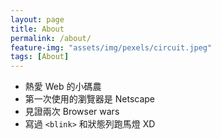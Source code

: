 ```yaml
---
layout: page
title: About
permalink: /about/
feature-img: "assets/img/pexels/circuit.jpeg"
tags: [About]
---
```


* 熱愛 Web 的小碼農
* 第一次使用的瀏覽器是 Netscape
* 見證兩次 Browser wars
* 寫過 `<blink>` 和狀態列跑馬燈 XD
